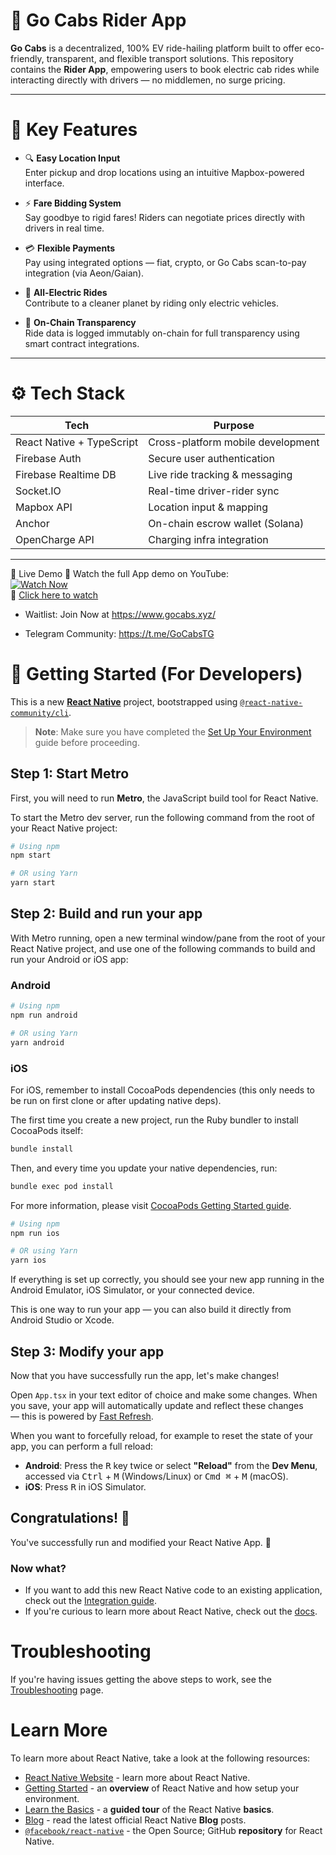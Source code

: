 # 🚖 Go Cabs Rider App

**Go Cabs** is a decentralized, 100% EV ride-hailing platform built to offer eco-friendly, transparent, and flexible transport solutions. This repository contains the **Rider App**, empowering users to book electric cab rides while interacting directly with drivers — no middlemen, no surge pricing.

---

# 🌟 Key Features

- 🔍 **Easy Location Input**  
  Enter pickup and drop locations using an intuitive Mapbox-powered interface.

- ⚡ **Fare Bidding System**  
  Say goodbye to rigid fares! Riders can negotiate prices directly with drivers in real time.

- 💳 **Flexible Payments**  
  Pay using integrated options — fiat, crypto, or Go Cabs scan-to-pay integration (via Aeon/Gaian).

- 🌱 **All-Electric Rides**  
  Contribute to a cleaner planet by riding only electric vehicles.

- 🔗 **On-Chain Transparency**  
  Ride data is logged immutably on-chain for full transparency using smart contract integrations.

---

# ⚙️ Tech Stack

| Tech                      | Purpose                           |
|---------------------------|-----------------------------------|
| React Native + TypeScript | Cross-platform mobile development |
| Firebase Auth             | Secure user authentication        |
| Firebase Realtime DB      | Live ride tracking & messaging    |
| Socket.IO                 | Real-time driver-rider sync       |
| Mapbox API                | Location input & mapping          |
| Anchor                    | On-chain escrow wallet (Solana)   |
| OpenCharge API            | Charging infra integration        |

---

📱 Live Demo 
🎥 Watch the full App demo on YouTube:  
[![Watch Now](https://www.youtube.com/watch?v=E5tLv4YkVqs&t=3s/0.jpg)](https://www.youtube.com/watch?v=E5tLv4YkVqs&t=3s)  
🔗 [Click here to watch](https://www.youtube.com/watch?v=E5tLv4YkVqs&t=3s)

- Waitlist: Join Now at https://www.gocabs.xyz/

- Telegram Community: https://t.me/GoCabsTG

# 🚀 Getting Started (For Developers)

This is a new [**React Native**](https://reactnative.dev) project, bootstrapped using [`@react-native-community/cli`](https://github.com/react-native-community/cli).

> **Note**: Make sure you have completed the [Set Up Your Environment](https://reactnative.dev/docs/set-up-your-environment) guide before proceeding.

## Step 1: Start Metro

First, you will need to run **Metro**, the JavaScript build tool for React Native.

To start the Metro dev server, run the following command from the root of your React Native project:

```sh
# Using npm
npm start

# OR using Yarn
yarn start
```

## Step 2: Build and run your app

With Metro running, open a new terminal window/pane from the root of your React Native project, and use one of the following commands to build and run your Android or iOS app:

### Android

```sh
# Using npm
npm run android

# OR using Yarn
yarn android
```

### iOS

For iOS, remember to install CocoaPods dependencies (this only needs to be run on first clone or after updating native deps).

The first time you create a new project, run the Ruby bundler to install CocoaPods itself:

```sh
bundle install
```

Then, and every time you update your native dependencies, run:

```sh
bundle exec pod install
```

For more information, please visit [CocoaPods Getting Started guide](https://guides.cocoapods.org/using/getting-started.html).

```sh
# Using npm
npm run ios

# OR using Yarn
yarn ios
```

If everything is set up correctly, you should see your new app running in the Android Emulator, iOS Simulator, or your connected device.

This is one way to run your app — you can also build it directly from Android Studio or Xcode.

## Step 3: Modify your app

Now that you have successfully run the app, let's make changes!

Open `App.tsx` in your text editor of choice and make some changes. When you save, your app will automatically update and reflect these changes — this is powered by [Fast Refresh](https://reactnative.dev/docs/fast-refresh).

When you want to forcefully reload, for example to reset the state of your app, you can perform a full reload:

- **Android**: Press the <kbd>R</kbd> key twice or select **"Reload"** from the **Dev Menu**, accessed via <kbd>Ctrl</kbd> + <kbd>M</kbd> (Windows/Linux) or <kbd>Cmd ⌘</kbd> + <kbd>M</kbd> (macOS).
- **iOS**: Press <kbd>R</kbd> in iOS Simulator.

## Congratulations! :tada:

You've successfully run and modified your React Native App. :partying_face:

### Now what?

- If you want to add this new React Native code to an existing application, check out the [Integration guide](https://reactnative.dev/docs/integration-with-existing-apps).
- If you're curious to learn more about React Native, check out the [docs](https://reactnative.dev/docs/getting-started).

# Troubleshooting

If you're having issues getting the above steps to work, see the [Troubleshooting](https://reactnative.dev/docs/troubleshooting) page.

# Learn More

To learn more about React Native, take a look at the following resources:

- [React Native Website](https://reactnative.dev) - learn more about React Native.
- [Getting Started](https://reactnative.dev/docs/environment-setup) - an **overview** of React Native and how setup your environment.
- [Learn the Basics](https://reactnative.dev/docs/getting-started) - a **guided tour** of the React Native **basics**.
- [Blog](https://reactnative.dev/blog) - read the latest official React Native **Blog** posts.
- [`@facebook/react-native`](https://github.com/facebook/react-native) - the Open Source; GitHub **repository** for React Native.
